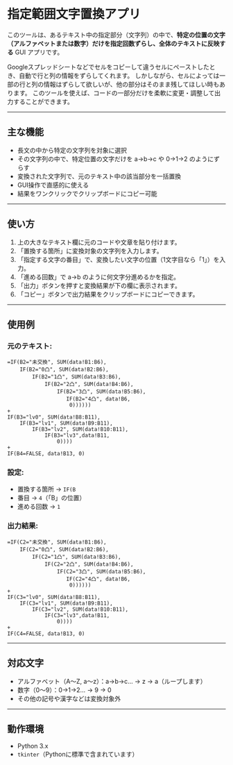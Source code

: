 # 指定範囲文字置換アプリ

このツールは、あるテキスト中の指定部分（文字列）の中で、**特定の位置の文字（アルファベットまたは数字）だけを指定回数ずらし、全体のテキストに反映する** GUI アプリです。

Googleスプレッドシートなどでセルをコピーして違うセルにペーストしたとき、自動で行と列の情報をずらしてくれます。
しかしながら、セルによっては一部の行と列の情報はずらして欲しいが、他の部分はそのまま残してほしい時もあります。
このツールを使えば、コードの一部分だけを柔軟に変更・調整して出力することができます。


---

## 主な機能

- 長文の中から特定の文字列を対象に選択
- その文字列の中で、特定位置の文字だけを a→b→c や 0→1→2 のようにずらす
- 変換された文字列で、元のテキスト中の該当部分を一括置換
- GUI操作で直感的に使える
- 結果をワンクリックでクリップボードにコピー可能

---

##  使い方

1. 上の大きなテキスト欄に元のコードや文章を貼り付けます。
2. 「置換する箇所」に変換対象の文字列を入力します。
3. 「指定する文字の番目」で、変換したい文字の位置（1文字目なら「1」）を入力。
4. 「進める回数」で a→b のように何文字分進めるかを指定。
5. 「出力」ボタンを押すと変換結果が下の欄に表示されます。
6. 「コピー」ボタンで出力結果をクリップボードにコピーできます。

---

## 使用例

### 元のテキスト:
```
=IF(B2="未交換", SUM(data!B1:B6),
    IF(B2="0凸", SUM(data!B2:B6),
        IF(B2="1凸", SUM(data!B3:B6),
            IF(B2="2凸", SUM(data!B4:B6),
                IF(B2="3凸", SUM(data!B5:B6),
                   IF(B2="4凸", data!B6,
                    0))))))
+
IF(B3="lv0", SUM(data!B8:B11),
    IF(B3="lv1", SUM(data!B9:B11),
        IF(B3="lv2", SUM(data!B10:B11),
            IF(B3="lv3",data!B11,
                0))))
+
IF(B4=FALSE, data!B13, 0)
```

### 設定:
- 置換する箇所 → `IF(B`
- 番目 → `4`（「B」の位置）
- 進める回数 → `1`

### 出力結果:
```
=IF(C2="未交換", SUM(data!B1:B6),
    IF(C2="0凸", SUM(data!B2:B6),
        IF(C2="1凸", SUM(data!B3:B6),
            IF(C2="2凸", SUM(data!B4:B6),
                IF(C2="3凸", SUM(data!B5:B6),
                   IF(C2="4凸", data!B6,
                    0))))))
+
IF(C3="lv0", SUM(data!B8:B11),
    IF(C3="lv1", SUM(data!B9:B11),
        IF(C3="lv2", SUM(data!B10:B11),
            IF(C3="lv3",data!B11,
                0))))
+
IF(C4=FALSE, data!B13, 0)
```

---

## 対応文字

- アルファベット（A〜Z, a〜z）：a→b→c… → z → a（ループします）
- 数字（0〜9）：0→1→2… → 9 → 0
- その他の記号や漢字などは変換対象外

---

## 動作環境

- Python 3.x
- `tkinter`（Pythonに標準で含まれています）
